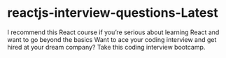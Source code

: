 # reactjs-interview-questions-Latest
I recommend this React course if you’re serious about learning React and want to go beyond the basics Want to ace your coding interview and get hired at your dream company? 
Take this coding interview bootcamp.
